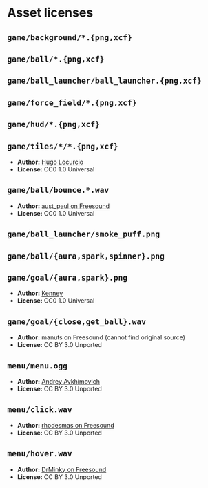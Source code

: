 # Asset licenses

## `game/background/*.{png,xcf}`

## `game/ball/*.{png,xcf}`

## `game/ball_launcher/ball_launcher.{png,xcf}`

## `game/force_field/*.{png,xcf}`

## `game/hud/*.{png,xcf}`

## `game/tiles/*/*.{png,xcf}`

- **Author:** [Hugo Locurcio](https://hugo.pro/)
- **License:** CC0 1.0 Universal

## `game/ball/bounce.*.wav`

- **Author:** [aust_paul on Freesound](https://freesound.org/people/aust_paul/sounds/30932/)
- **License:** CC0 1.0 Universal

## `game/ball_launcher/smoke_puff.png`

## `game/ball/{aura,spark,spinner}.png`

## `game/goal/{aura,spark}.png`

- **Author:** [Kenney](https://kenney.nl/assets/particle-pack)
- **License:** CC0 1.0 Universal

## `game/goal/{close,get_ball}.wav`

- **Author:** manuts on Freesound (cannot find original source)
- **License:** CC BY 3.0 Unported

## `menu/menu.ogg`

- **Author:** [Andrey Avkhimovich](https://avkh.bandcamp.com/)
- **License:** CC BY 3.0 Unported

## `menu/click.wav`

- **Author:** [rhodesmas on Freesound](https://freesound.org/people/rhodesmas/sounds/322900/)
- **License:** CC BY 3.0 Unported

## `menu/hover.wav`

- **Author:** [DrMinky on Freesound](https://freesound.org/people/DrMinky/sounds/166186/)
- **License:** CC BY 3.0 Unported
